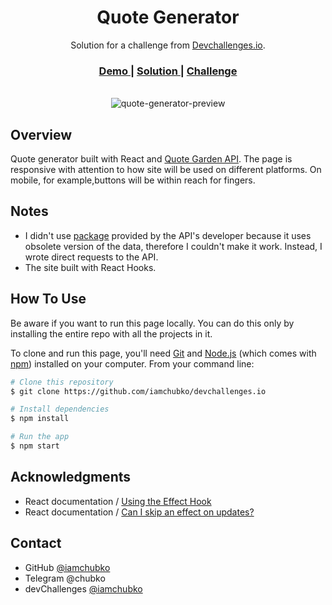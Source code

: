 <h1 align="center">Quote Generator</h1>

<div align="center">
   Solution for a challenge from  <a href="http://devchallenges.io" target="_blank">Devchallenges.io</a>.
</div>

<div align="center">
  <h3>
    <a href="https://devchallprojects.web.app/quote-generator/">
      Demo
    </a>
    <span> | </span>
    <a href="https://devchallenges.io/solutions/sDbwTZYA7cP4lewIGYNM">
      Solution
    </a>
    <span> | </span>
    <a href="https://devchallenges.io/challenges/8Y3J4ucAMQpSnYTwwWW8">
      Challenge
    </a>
  </h3>
</div>
<br>
<div align="center">
  <img src='https://user-images.githubusercontent.com/56153711/110121748-d62e6880-7dcf-11eb-8aff-916c88865679.png' alt='quote-generator-preview'>
</div>

## Overview

Quote generator built with React and [Quote Garden API](https://github.com/pprathameshmore/QuoteGarden). The page is responsive with attention to how site will be used on different platforms. On mobile, for example,buttons will be within reach for fingers.

## Notes

 - I didn't use [package](https://github.com/pprathameshmore/QuoteGardenNPM) provided by the API's developer because it uses obsolete version of the data, therefore I couldn't make it work. Instead, I wrote direct requests to the API.
 - The site built with React Hooks.

## How To Use

Be aware if you want to run this page locally. You can do this only by installing the entire repo with all the projects in it.

To clone and run this page, you'll need [Git](https://git-scm.com) and [Node.js](https://nodejs.org/en/download/) (which comes with [npm](http://npmjs.com)) installed on your computer. From your command line:

```bash
# Clone this repository
$ git clone https://github.com/iamchubko/devchallenges.io

# Install dependencies
$ npm install

# Run the app
$ npm start
```

## Acknowledgments

- React documentation / [Using the Effect Hook](https://reactjs.org/docs/hooks-effect.html)
- React documentation / [Can I skip an effect on updates?](https://reactjs.org/docs/hooks-faq.html#is-it-safe-to-omit-functions-from-the-list-of-dependencies)

## Contact

- GitHub [@iamchubko](https://github.com/iamchubko)
- Telegram @chubko
- devChallenges [@iamchubko](https://devchallenges.io/portfolio/iamchubko)
